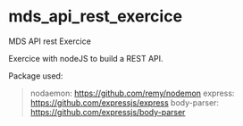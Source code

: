 # mds_api_rest_exercice
MDS API rest Exercice

Exercice with nodeJS to build a REST API.

Package used:

> nodaemon: https://github.com/remy/nodemon
> express: https://github.com/expressjs/express
> body-parser: https://github.com/expressjs/body-parser

